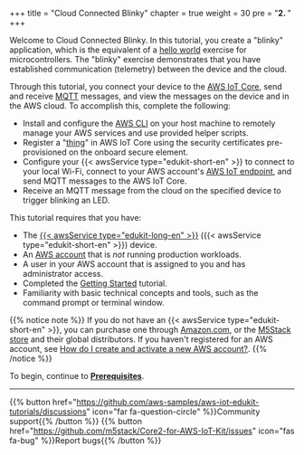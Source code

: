 +++
title = "Cloud Connected Blinky"
chapter = true
weight = 30
pre = "<b>2. </b>"
+++

Welcome to Cloud Connected Blinky. In this tutorial, you create a "blinky" application, which is the equivalent of a [hello world](https://en.wikipedia.org/wiki/%22Hello,_World!%22_program) exercise for microcontrollers. The "blinky" exercise demonstrates that you have established communication (telemetry) between the device and the cloud. 

Through this tutorial, you connect your device to the [AWS IoT Core](https://aws.amazon.com/iot-core/), send and receive [MQTT](https://docs.aws.amazon.com/iot/latest/developerguide/mqtt.html) messages, and view the messages on the device and in the AWS cloud. To accomplish this, complete the following:
- Install and configure the [AWS CLI](https://aws.amazon.com/cli/) on your host machine to remotely manage your AWS services and use provided helper scripts.
- Register a "[thing](https://docs.aws.amazon.com/iot/latest/developerguide/iot-thing-management.html)" in AWS IoT Core using the security certificates pre-provisioned on the onboard secure element.
- Configure your {{< awsService type="edukit-short-en" >}} to connect to your local Wi-Fi, connect to your AWS account's [AWS IoT endpoint](https://docs.aws.amazon.com/general/latest/gr/iot-core.html), and send MQTT messages to the AWS IoT Core.
- Receive an MQTT message from the cloud on the specified device to trigger blinking an LED. 
 
This tutorial requires that you have:
- The [{{< awsService type="edukit-long-en" >}}](https://www.amazon.com/dp/B08VGRZYJR/) ({{< awsService type="edukit-short-en" >}}) device.
- An [AWS account](https://aws.amazon.com/premiumsupport/knowledge-center/create-and-activate-aws-account/) that is *not* running production workloads.
- A user in your AWS account that is assigned to you and has administrator access.
- Completed the [Getting Started](getting-started/prerequisites.html) tutorial.
- Familiarity with basic technical concepts and tools, such as the command prompt or terminal window.


{{% notice note %}}
If you do not have an {{< awsService type="edukit-short-en" >}}, you can purchase one through [Amazon.com](https://www.amazon.com/dp/B08VGRZYJR/), or the [M5Stack store](https://m5stack.com/products/m5stack-core2-esp32-iot-development-kit-for-aws-iot-edukit) and their global distributors. If you haven't registered for an AWS account, see [How do I create and activate a new AWS account?](https://aws.amazon.com/premiumsupport/knowledge-center/create-and-activate-aws-account/).
{{% /notice %}}

To begin, continue to [**Prerequisites**](blinky-hello-world/prerequisites.html).

---
{{% button href="https://github.com/aws-samples/aws-iot-edukit-tutorials/discussions" icon="far fa-question-circle" %}}Community support{{% /button %}} {{% button href="https://github.com/m5stack/Core2-for-AWS-IoT-Kit/issues" icon="fas fa-bug" %}}Report bugs{{% /button %}}